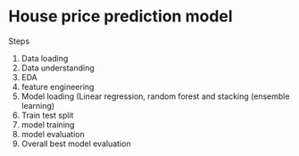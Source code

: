 # House price prediction model 
Steps 
1. Data loading
2. Data understanding
3. EDA
4. feature engineering
5. Model loading (Linear regression, random forest and stacking (ensemble learning)
6. Train test split
7. model training
8. model evaluation
9. Overall best model evaluation
    
